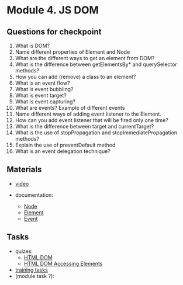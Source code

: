 # Module 4. JS DOM

## Questions for checkpoint

1. What is DOM?
2. Name different properties of Element and Node
3. What are the different ways to get an element from DOM?
4. What is the difference between getElementsBy* and querySelector methods?
5. How you can add (remove) a class to an element?
6. What is an event flow?
7. What is event bubbling?
8. What is event target?
9. What is event capturing?
10. What are events? Example of different events
11. Name different ways of adding event listener to the Element.
12. How can you add event listener that will be fired only one time?
13. What is the difference between target and currentTarget?
14. What is the use of stopPropagation and stopImmediatePropagation methods?
15. Explain the use of preventDefault method
16. What is an event delegation technique?


## Materials

- [video](https://github.com/alex-trofimova/short-track-next-gen/blob/main/4-js-dom/video-info/video-info.md)

- documentation: 
    - [Node](https://developer.mozilla.org/en-US/docs/Web/API/Node)
    - [Element](https://developer.mozilla.org/en-US/docs/Web/API/Element)
    - [Event](https://developer.mozilla.org/en-US/docs/Web/API/Event)
    

## Tasks

- quizes: 
    - [HTML DOM](https://www.codeguage.com/courses/js/html-dom-quiz)
    - [HTML DOM Accessing Elements](https://www.codeguage.com/courses/js/html-dom-accessing-elements-quiz)  
- [training tasks](https://github.com/alex-trofimova/short-track-next-gen/blob/main/4-js-dom/training-tasks/js-dom-tasks.md)
- [module task ?]: